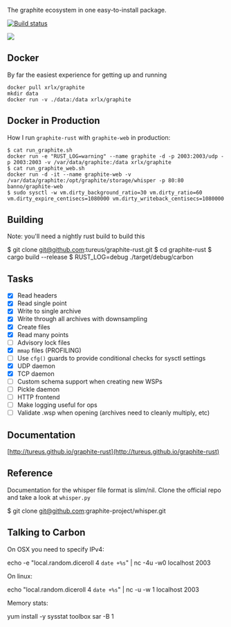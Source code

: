 The graphite ecosystem in one easy-to-install package.

[![Build status](https://api.travis-ci.org/tureus/graphite-rust.png)](https://travis-ci.org/tureus/graphite-rust)

[![](https://badge.imagelayers.io/xrlx/graphite:latest.svg)](https://imagelayers.io/?images=xrlx/graphite:latest 'Get your own badge on imagelayers.io')

## Docker

By far the easiest experience for getting up and running

    docker pull xrlx/graphite
    mkdir data
    docker run -v ./data:/data xrlx/graphite

## Docker in Production

How I run `graphite-rust` with `graphite-web` in production:

    $ cat run_graphite.sh
    docker run -e "RUST_LOG=warning" --name graphite -d -p 2003:2003/udp -p 2003:2003 -v /var/data/graphite:/data xrlx/graphite
    $ cat run_graphite_web.sh
    docker run -d -it --name graphite-web -v /var/data/graphite:/opt/graphite/storage/whisper -p 80:80 banno/graphite-web
    $ sudo sysctl -w vm.dirty_background_ratio=30 vm.dirty_ratio=60 vm.dirty_expire_centisecs=1080000 vm.dirty_writeback_centisecs=1080000

## Building

Note: you'll need a nightly rust build to build this

  $ git clone git@github.com:tureus/graphite-rust.git
  $ cd graphite-rust
  $ cargo build --release
  $ RUST_LOG=debug ./target/debug/carbon

## Tasks

 - [X] Read headers
 - [X] Read single point
 - [X] Write to single archive
 - [X] Write through all archives with downsampling
 - [X] Create files
 - [X] Read many points
 - [ ] Advisory lock files
 - [x] `mmap` files (PROFILING)
  - [ ] Use `cfg()` guards to provide conditional checks for sysctl settings
 - [X] UDP daemon
 - [X] TCP daemon
 - [ ] Custom schema support when creating new WSPs
 - [ ] Pickle daemon
 - [ ] HTTP frontend
 - [ ] Make logging useful for ops
 - [ ] Validate .wsp when opening (archives need to cleanly multiply, etc)

## Documentation

[http://tureus.github.io/graphite-rust](http://tureus.github.io/graphite-rust)

## Reference

Documentation for the whisper file format is slim/nil. Clone the official repo and take a look at `whisper.py`

  $ git clone git@github.com:graphite-project/whisper.git

## Talking to Carbon

On OSX you need to specify IPv4:

  echo -e "local.random.diceroll 4 `date +%s`" | nc -4u -w0 localhost 2003

On linux:

  echo "local.random.diceroll 4 `date +%s`" | nc -u -w 1 localhost 2003

Memory stats:

  yum install -y sysstat
  toolbox sar -B 1
